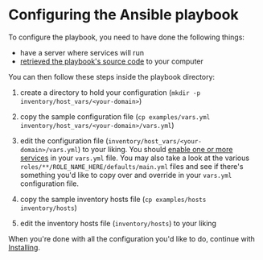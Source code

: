 # Configuring the Ansible playbook

To configure the playbook, you need to have done the following things:

- have a server where services will run
- [retrieved the playbook's source code](getting-the-playbook.md) to your computer

You can then follow these steps inside the playbook directory:

1. create a directory to hold your configuration (`mkdir -p inventory/host_vars/<your-domain>`)

2. copy the sample configuration file (`cp examples/vars.yml inventory/host_vars/<your-domain>/vars.yml`)

3. edit the configuration file (`inventory/host_vars/<your-domain>/vars.yml`) to your liking. You should [enable one or more services](supported-services.md) in your `vars.yml` file. You may also take a look at the various `roles/**/ROLE_NAME_HERE/defaults/main.yml` files and see if there's something you'd like to copy over and override in your `vars.yml` configuration file.

4. copy the sample inventory hosts file (`cp examples/hosts inventory/hosts`)

5. edit the inventory hosts file (`inventory/hosts`) to your liking

When you're done with all the configuration you'd like to do, continue with [Installing](installing.md).
